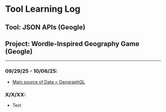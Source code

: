 # Tool Learning Log

## Tool: JSON APIs (Geogle)

## Project: Wordle-Inspired Geography Game (Geogle)

---

### 09/29/25 - 10/06/25:

* [Main source of Data = GeographQL](https://geographql.netlify.app/)


### X/X/XX:
* Text


<!--
* Links you used today (websites, videos, etc)
* Things you tried, progress you made, etc
* Challenges, a-ha moments, etc
* Questions you still have
* What you're going to try next
-->
